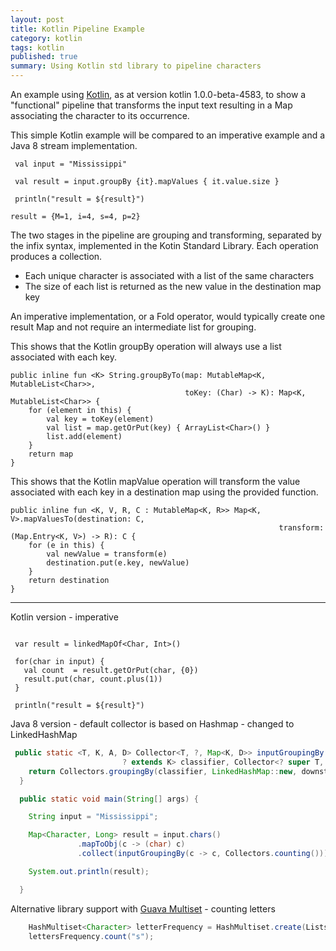 ```yaml
---
layout: post
title: Kotlin Pipeline Example
category: kotlin
tags: kotlin
published: true
summary: Using Kotlin std library to pipeline characters
---
```


An example using [Kotlin](http://kotlinlang.org), as at version kotlin 1.0.0-beta-4583, to show a "functional" pipeline that transforms the input text  resulting in a Map associating the character to its occurrence.

This simple Kotlin example will be compared to an imperative example and a Java 8 stream implementation.

~~~
 val input = "Mississippi"

 val result = input.groupBy {it}.mapValues { it.value.size }

 println("result = ${result}")
~~~

~~~
result = {M=1, i=4, s=4, p=2}
~~~

The two stages in the pipeline are grouping and transforming, separated by the infix syntax, implemented in the Kotin Standard Library. Each operation produces a collection.

+ Each unique character is associated with a list of the same characters
+ The size of each list is returned as the new value in the destination map key

An imperative implementation, or a Fold operator, would typically  create one result Map and not require an intermediate list for grouping.

This shows that the Kotlin groupBy operation will always use a list associated with each key.

~~~
public inline fun <K> String.groupByTo(map: MutableMap<K, MutableList<Char>>,
                                       toKey: (Char) -> K): Map<K, MutableList<Char>> {
    for (element in this) {
        val key = toKey(element)
        val list = map.getOrPut(key) { ArrayList<Char>() }
        list.add(element)
    }
    return map
}
~~~

This shows that the Kotlin mapValue operation will transform the value associated with each key in a destination map using the provided function.

~~~
public inline fun <K, V, R, C : MutableMap<K, R>> Map<K, V>.mapValuesTo(destination: C,
                                                            transform: (Map.Entry<K, V>) -> R): C {
    for (e in this) {
        val newValue = transform(e)
        destination.put(e.key, newValue)
    }
    return destination
}
~~~

___

Kotlin version - imperative

~~~

 var result = linkedMapOf<Char, Int>()

 for(char in input) {
   val count  = result.getOrPut(char, {0})
   result.put(char, count.plus(1))
 }

 println("result = ${result}")

~~~


Java 8 version - default collector is based on Hashmap - changed to LinkedHashMap

~~~java
 public static <T, K, A, D> Collector<T, ?, Map<K, D>> inputGroupingBy(Function<? super T,
                         ? extends K> classifier, Collector<? super T, A, D> downstream) {
    return Collectors.groupingBy(classifier, LinkedHashMap::new, downstream);
  }

  public static void main(String[] args) {

    String input = "Mississippi";

    Map<Character, Long> result = input.chars()
               .mapToObj(c -> (char) c)
               .collect(inputGroupingBy(c -> c, Collectors.counting()));

    System.out.println(result);

  }
~~~

Alternative library support with [Guava Multiset](https://code.google.com/p/guava-libraries/wiki/NewCollectionTypesExplained#Multiset
) - counting letters

~~~java
    HashMultiset<Character> letterFrequency = HashMultiset.create(Lists.charactersOf(input));
    lettersFrequency.count("s");
~~~

